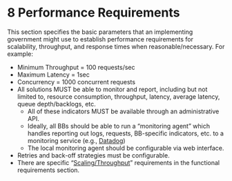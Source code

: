 # 8 Performance Requirements

This section specifies the basic parameters that an implementing government might use to establish performance requirements for scalability, throughput, and response times when reasonable/necessary. For example:

* Minimum Throughput = 100 requests/sec
* Maximum Latency = 1sec
* Concurrency = 1000 concurrent requests
* All solutions MUST be able to monitor and report, including but not limited to, resource consumption, throughput, latency, average latency, queue depth/backlogs, etc.
  * All of these indicators MUST be available through an administrative API.
  * Ideally, all BBs should be able to run a “monitoring agent” which handles reporting out logs, requests, BB-specific indicators, etc. to a monitoring service (e.g., [Datadog](https://www.datadoghq.com/))
  * The local monitoring agent should be configurable via web interface.
* Retries and back-off strategies must be configurable.
* There are specific “[Scaling/Throughput](6-functional-requirements.md#6.5-scaling-throughput)” requirements in the functional requirements section.
